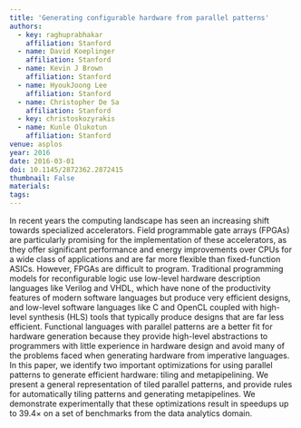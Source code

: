 ```yaml
---
title: 'Generating configurable hardware from parallel patterns'
authors:
  - key: raghuprabhakar
    affiliation: Stanford
  - name: David Koeplinger
    affiliation: Stanford
  - name: Kevin J Brown
    affiliation: Stanford
  - name: HyoukJoong Lee
    affiliation: Stanford
  - name: Christopher De Sa
    affiliation: Stanford
  - key: christoskozyrakis
  - name: Kunle Olukotun
    affiliation: Stanford
venue: asplos
year: 2016
date: 2016-03-01
doi: 10.1145/2872362.2872415
thumbnail: False
materials:
tags:
---
```

In recent years the computing landscape has seen an increasing shift towards specialized accelerators. Field programmable gate arrays (FPGAs) are particularly promising for the implementation of these accelerators, as they offer significant performance and energy improvements over CPUs for a wide class of applications and are far more flexible than fixed-function ASICs. However, FPGAs are difficult to program. Traditional programming models for reconfigurable logic use low-level hardware description languages like Verilog and VHDL, which have none of the productivity features of modern software languages but produce very efficient designs, and low-level software languages like C and OpenCL coupled with high-level synthesis (HLS) tools that typically produce designs that are far less efficient. Functional languages with parallel patterns are a better fit for hardware generation because they provide high-level abstractions to programmers with little experience in hardware design and avoid many of the problems faced when generating hardware from imperative languages. In this paper, we identify two important optimizations for using parallel patterns to generate efficient hardware: tiling and metapipelining. We present a general representation of tiled parallel patterns, and provide rules for automatically tiling patterns and generating metapipelines. We demonstrate experimentally that these optimizations result in speedups up to 39.4× on a set of benchmarks from the data analytics domain.